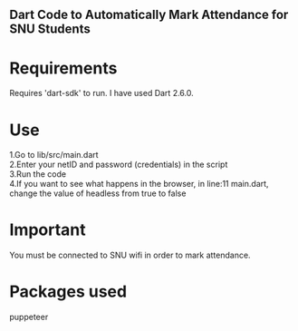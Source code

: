## Dart Code to Automatically Mark Attendance for SNU Students

# Requirements
  Requires 'dart-sdk' to run. I have used Dart 2.6.0.

# Use
  1.Go to lib/src/main.dart <br>
  2.Enter your netID and password (credentials) in the script <br>
  3.Run the code <br>
  4.If you want to see what happens in the browser, in line:11 main.dart, change the value of headless from true to false <br>


# Important
  You must be connected to SNU wifi in order to mark attendance.

# Packages used
  puppeteer

